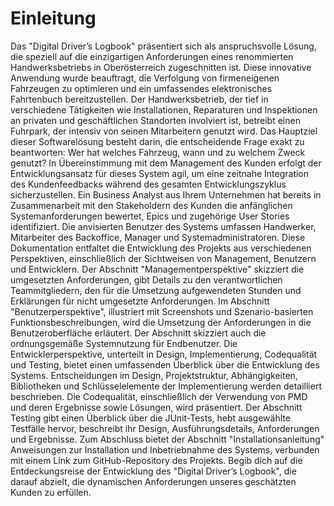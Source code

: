 # Einleitung

Das "Digital Driver’s Logbook" präsentiert sich als anspruchsvolle Lösung, die speziell auf die einzigartigen Anforderungen eines renommierten Handwerksbetriebs in Oberösterreich zugeschnitten ist. Diese innovative Anwendung wurde beauftragt, die Verfolgung von firmeneigenen Fahrzeugen zu optimieren und ein umfassendes elektronisches Fahrtenbuch bereitzustellen. Der Handwerksbetrieb, der tief in verschiedene Tätigkeiten wie Installationen, Reparaturen und Inspektionen an privaten und geschäftlichen Standorten involviert ist, betreibt einen Fuhrpark, der intensiv von seinen Mitarbeitern genutzt wird. Das Hauptziel dieser Softwarelösung besteht darin, die entscheidende Frage exakt zu beantworten: Wer hat welches Fahrzeug, wann und zu welchem Zweck genutzt?
In Übereinstimmung mit dem Management des Kunden erfolgt der Entwicklungsansatz für dieses System agil, um eine zeitnahe Integration des Kundenfeedbacks während des gesamten Entwicklungszyklus sicherzustellen. Ein Business Analyst aus Ihrem Unternehmen hat bereits in Zusammenarbeit mit den Stakeholdern des Kunden die anfänglichen Systemanforderungen bewertet, Epics und zugehörige User Stories identifiziert. Die anvisierten Benutzer des Systems umfassen Handwerker, Mitarbeiter des Backoffice, Manager und Systemadministratoren.
Diese Dokumentation entfaltet die Entwicklung des Projekts aus verschiedenen Perspektiven, einschließlich der Sichtweisen von Management, Benutzern und Entwicklern.
Der Abschnitt "Managementperspektive" skizziert die umgesetzten Anforderungen, gibt Details zu den verantwortlichen Teammitgliedern, den für die Umsetzung aufgewendeten Stunden und Erklärungen für nicht umgesetzte Anforderungen.
Im Abschnitt "Benutzerperspektive", illustriert mit Screenshots und Szenario-basierten Funktionsbeschreibungen, wird die Umsetzung der Anforderungen in die Benutzeroberfläche erläutert. Der Abschnitt skizziert auch die ordnungsgemäße Systemnutzung für Endbenutzer.
Die Entwicklerperspektive, unterteilt in Design, Implementierung, Codequalität und Testing, bietet einen umfassenden Überblick über die Entwicklung des Systems. Entscheidungen im Design, Projektstruktur, Abhängigkeiten, Bibliotheken und Schlüsselelemente der Implementierung werden detailliert beschrieben. Die Codequalität, einschließlich der Verwendung von PMD und deren Ergebnisse sowie Lösungen, wird präsentiert. Der Abschnitt Testing gibt einen Überblick über die JUnit-Tests, hebt ausgewählte Testfälle hervor, beschreibt ihr Design, Ausführungsdetails, Anforderungen und Ergebnisse.
Zum Abschluss bietet der Abschnitt "Installationsanleitung" Anweisungen zur Installation und Inbetriebnahme des Systems, verbunden mit einem Link zum GitHub-Repository des Projekts.
Begib dich auf die Entdeckungsreise der Entwicklung des "Digital Driver’s Logbook", die darauf abzielt, die dynamischen Anforderungen unseres geschätzten Kunden zu erfüllen.

